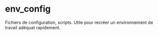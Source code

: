 # env_config
Fichiers de configuration, scripts. Utile pour recréer un environnement de travail adéquat rapidement.
